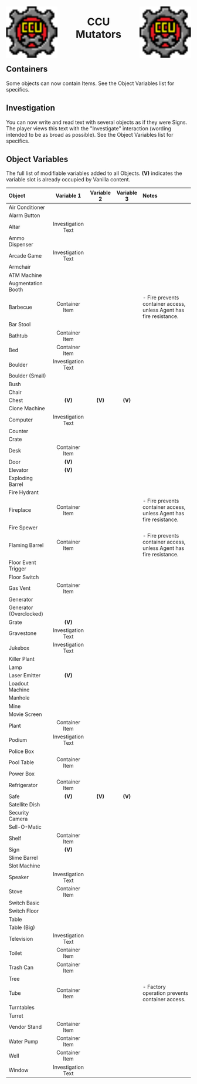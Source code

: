 ﻿<p align="left">
<img width = "140" src="CCU/Images/CCU_Large.png" alt="CCU Logo" align="left">
<img width = "140" src="CCU/Images/CCU_Large.png" alt="Yeah there are two, so what" align="right">
</p>

<h1 align="center">
CCU
<br>
Mutators
</h1>
<br>

##			Containers
Some objects can now contain Items. See the Object Variables list for specifics.

##			Investigation
You can now write and read text with several objects as if they were Signs. The player views this text with the "Investigate" interaction (wording intended to be as broad as possible). See the Object Variables list for specifics.

##			Object Variables
The full list of modifiable variables added to all Objects. **(V)** indicates the variable slot is already occupied by Vanilla content.

|Object								|Variable 1				|Variable 2				|Variable 3				|Notes	|
|:----------------------------------|:---------------------:|:---------------------:|:---------------------:|:------|
|Air Conditioner
|Alarm Button
|Altar								|Investigation Text		|
|Ammo Dispenser
|Arcade Game						|Investigation Text		|
|Armchair
|ATM Machine
|Augmentation Booth
|Barbecue							|Container Item			|						|						|- Fire prevents container access, unless Agent has fire resistance.
|Bar Stool
|Bathtub							|Container Item			|						|
|Bed								|Container Item			|						|
|Boulder							|Investigation Text		|
|Boulder (Small)
|Bush
|Chair
|Chest								|**(V)**				|**(V)**				|**(V)**				|
|Clone Machine
|Computer							|Investigation Text		|
|Counter
|Crate
|Desk								|Container Item			|						|
|Door								|**(V)**				|						|
|Elevator							|**(V)**
|Exploding Barrel
|Fire Hydrant
|Fireplace							|Container Item			|						|						|- Fire prevents container access, unless Agent has fire resistance.
|Fire Spewer
|Flaming Barrel						|Container Item			|						|						|- Fire prevents container access, unless Agent has fire resistance.
|Floor Event Trigger				|
|Floor Switch						|
|Gas Vent							|Container Item			|						|						|
|Generator
|Generator (Overclocked)
|Grate								|**(V)**
|Gravestone							|Investigation Text		|
|Jukebox							|Investigation Text		|
|Killer Plant
|Lamp
|Laser Emitter						|**(V)**				|
|Loadout Machine
|Manhole							|						|						|						|
|Mine
|Movie Screen
|Plant								|Container Item			|						|						|
|Podium								|Investigation Text		|
|Police Box
|Pool Table							|Container Item			|						|						|
|Power Box
|Refrigerator						|Container Item			|						|						|
|Safe								|**(V)**				|**(V)**				|**(V)**				|
|Satellite Dish
|Security Camera
|Sell-O-Matic
|Shelf								|Container Item			|						|						|
|Sign								|**(V)**				|
|Slime Barrel
|Slot Machine
|Speaker							|Investigation Text		|
|Stove								|Container Item			|						|						|
|Switch Basic
|Switch Floor
|Table
|Table (Big)
|Television							|Investigation Text		|
|Toilet								|Container Item			|						|						|
|Trash Can							|Container Item			|						|						|
|Tree
|Tube								|Container Item			|						|						|- Factory operation prevents container access.
|Turntables
|Turret
|Vendor Stand						|Container Item			|						|						|
|Water Pump							|Container Item			|						|						|
|Well								|Container Item			|						|						|
|Window								|Investigation Text		|


